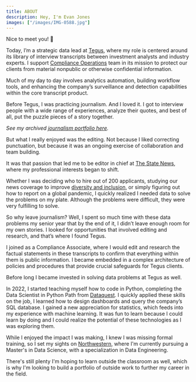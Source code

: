 ```yaml
---
title: ABOUT
description: Hey, I'm Evan Jones
images: ["/images/IMG-0588.jpg"]
---
```


Nice to meet you! :wave:

Today, I’m a strategic data lead at <a href="https://www.tegus.com/" target="_blank">Tegus</a>, where my role is centered around its library of interview transcripts between investment analysts and industry experts. I support <a href="https://www.tegus.com/compliance" target="_blank">Compliance Operations</a> team in its mission to protect our clients from material nonpublic or otherwise confidential information. 

Much of my day to day involves analytics automation, building workflow tools, and enhancing the company’s surveillance and detection capabilities within the core transcript product.

Before Tegus, I was practicing journalism. And I loved it. I got to interview people with a wide range of experiences, analyze their quotes, and best of all, put the puzzle pieces of a story together.

*See my archived <a href="https://e77jones.wixsite.com/journalism-archive" target="_blank">journalism portfolio here</a>.*

But what I really enjoyed was the editing. Not because I liked correcting punctuation, but because it was an ongoing exercise of collaboration and team building. 

It was that passion that led me to be editor in chief at <a href="https://statenews.com/" target="_blank">The State News</a>, where my professional interests began to shift.  

Whether I was deciding who to hire out of 200 applicants, studying our news coverage to improve <a href="https://statenews.com/article/2021/04/2021-spring-diversity-report?ct=content_open&cv=cbox_latest" target="_blank">diversity and inclusion</a>, or simply figuring out how to report on a global pandemic, I quickly realized I needed data to solve the problems on my plate. Although the problems were difficult, they were very fulfilling to solve. 

So why leave journalism? Well, I spent so much time with these data problems my senior year that by the end of it, I didn’t leave enough room for my own stories. I looked for opportunities that involved editing and research, and that’s where I found Tegus.

I joined as a Compliance Associate, where I would edit and research the factual statements in these transcripts to confirm that everything within them is public information. I became embedded in a complex architecture of policies and procedures that provide crucial safeguards for Tegus clients.

Before long I became invested in solving data problems at Tegus as well. 

In 2022, I started teaching myself how to code in Python, completing the Data Scientist in Python Path from <a href="https://www.dataquest.io/path/data-scientist/" target="_blank">Dataquest</a>. I quickly applied these skills on the job, I learned how to design dashboards and query the company’s SQL database. I gained a new appreciation for statistics, which feeds into my experience with machine learning. It was fun to learn because I could learn by doing and I could realize the potential of these technologies as I was exploring them.

While I enjoyed the impact I was making, I knew I was missing formal training, so I set my sights on <a href="https://sps.northwestern.edu/masters/data-science/index.php" target="_blank">Northwestern</a>, where I'm currently pursuing a Master's in Data Science, with a specialization in Data Engineering.

There's still plenty I'm hoping to learn outside the classroom as well, which is why I'm looking to build a portfolio of outside work to further my career in the field. 
